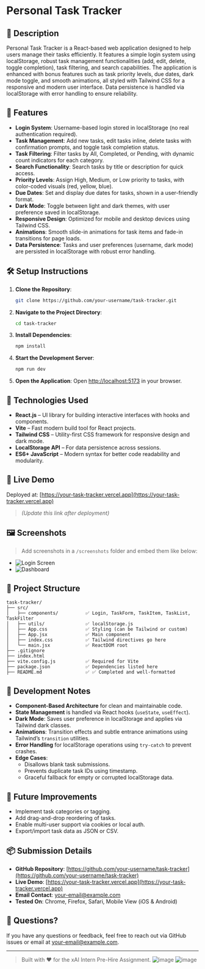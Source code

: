 # Personal Task Tracker

## 📖 Description
Personal Task Tracker is a React-based web application designed to help users manage their tasks efficiently. It features a simple login system using localStorage, robust task management functionalities (add, edit, delete, toggle completion), task filtering, and search capabilities. The application is enhanced with bonus features such as task priority levels, due dates, dark mode toggle, and smooth animations, all styled with Tailwind CSS for a responsive and modern user interface. Data persistence is handled via localStorage with error handling to ensure reliability.

## 🚀 Features
- **Login System**: Username-based login stored in localStorage (no real authentication required).
- **Task Management**: Add new tasks, edit tasks inline, delete tasks with confirmation prompts, and toggle task completion status.
- **Task Filtering**: Filter tasks by All, Completed, or Pending, with dynamic count indicators for each category.
- **Search Functionality**: Search tasks by title or description for quick access.
- **Priority Levels**: Assign High, Medium, or Low priority to tasks, with color-coded visuals (red, yellow, blue).
- **Due Dates**: Set and display due dates for tasks, shown in a user-friendly format.
- **Dark Mode**: Toggle between light and dark themes, with user preference saved in localStorage.
- **Responsive Design**: Optimized for mobile and desktop devices using Tailwind CSS.
- **Animations**: Smooth slide-in animations for task items and fade-in transitions for page loads.
- **Data Persistence**: Tasks and user preferences (username, dark mode) are persisted in localStorage with robust error handling.

## 🛠 Setup Instructions

1. **Clone the Repository**:
   ```bash
   git clone https://github.com/your-username/task-tracker.git
   ```

2. **Navigate to the Project Directory**:
   ```bash
   cd task-tracker
   ```

3. **Install Dependencies**:
   ```bash
   npm install
   ```

4. **Start the Development Server**:
   ```bash
   npm run dev
   ```

5. **Open the Application**:
   Open [http://localhost:5173](http://localhost:5173) in your browser.

## 🧰 Technologies Used

* **React.js** – UI library for building interactive interfaces with hooks and components.
* **Vite** – Fast modern build tool for React projects.
* **Tailwind CSS** – Utility-first CSS framework for responsive design and dark mode.
* **LocalStorage API** – For data persistence across sessions.
* **ES6+ JavaScript** – Modern syntax for better code readability and modularity.

## 🔗 Live Demo

Deployed at: [https://your-task-tracker.vercel.app](https://your-task-tracker.vercel.app)

> *(Update this link after deployment)*

## 🖼 Screenshots

> Add screenshots in a `/screenshots` folder and embed them like below:

* ![Login Screen](./screenshots/login.png)
* ![Dashboard](./screenshots/dashboard.png)

## 📁 Project Structure

```
task-tracker/
├── src/
│   ├── components/          ✅ Login, TaskForm, TaskItem, TaskList, TaskFilter
│   ├── utils/               ✅ localStorage.js
│   ├── App.css              ✅ Styling (can be Tailwind or custom)
│   ├── App.jsx              ✅ Main component
│   ├── index.css            ✅ Tailwind directives go here
│   └── main.jsx             ✅ ReactDOM root
├── .gitignore
├── index.html
├── vite.config.js           ✅ Required for Vite
├── package.json             ✅ Dependencies listed here
├── README.md                ✅ ✅ Completed and well-formatted
```

## 🧪 Development Notes

* **Component-Based Architecture** for clean and maintainable code.
* **State Management** is handled via React hooks (`useState`, `useEffect`).
* **Dark Mode**: Saves user preference in localStorage and applies via Tailwind dark classes.
* **Animations**: Transition effects and subtle entrance animations using Tailwind’s `transition` utilities.
* **Error Handling** for localStorage operations using `try-catch` to prevent crashes.
* **Edge Cases**:
  * Disallows blank task submissions.
  * Prevents duplicate task IDs using timestamp.
  * Graceful fallback for empty or corrupted localStorage data.

## 🔮 Future Improvements

* Implement task categories or tagging.
* Add drag-and-drop reordering of tasks.
* Enable multi-user support via cookies or local auth.
* Export/import task data as JSON or CSV.

## 📦 Submission Details

* **GitHub Repository**: [https://github.com/your-username/task-tracker](https://github.com/your-username/task-tracker)
* **Live Demo**: [https://your-task-tracker.vercel.app](https://your-task-tracker.vercel.app)
* **Email Contact**: [your-email@example.com](mailto:your-email@example.com)
* **Tested On**: Chrome, Firefox, Safari, Mobile View (iOS & Android)

## 🙋 Questions?

If you have any questions or feedback, feel free to reach out via GitHub issues or email at [your-email@example.com](mailto:your-email@example.com).

---

> Built with ❤️ for the xAI Intern Pre-Hire Assignment.
![image](https://github.com/user-attachments/assets/5e58c35b-a01c-497a-ac60-e7f7e52d285e)
> ![image](https://github.com/user-attachments/assets/7b1d86da-1302-47a4-bd09-7704fd9ee4c8)

